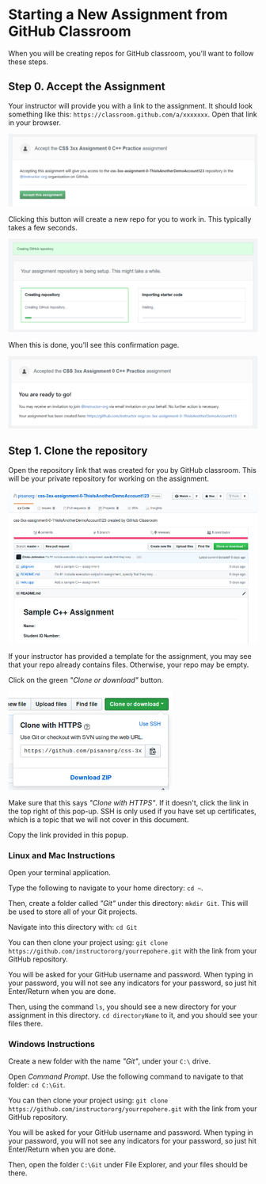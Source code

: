 # Starting a New Assignment from GitHub Classroom

When you will be creating repos for GitHub classroom, you'll want to follow these steps.

## Step 0. Accept the Assignment

Your instructor will provide you with a link to the assignment. It should look
something like this: `https://classroom.github.com/a/xxxxxxx`. Open that link
in your browser.

![accept the assignment](img/authorize-github-classroom-3.PNG)

Clicking this button will create a new repo for you to work in.
This typically takes a few seconds.

![clone assignment](img/authorize-github-classroom-4.PNG)

When this is done, you'll see this confirmation page.

![clone confirmation](img/authorize-github-classroom-5.PNG)

## Step 1. Clone the repository

Open the repository link that was created for you by GitHub classroom.
This will be your private repository for working on the assignment.

![new cloned assignment screenshot](img/new-cloned-assignment.png)

If your instructor has provided a template for the assignment, you may see
that your repo already contains files. Otherwise, your repo may be empty.

Click on the green _"Clone or download"_ button.

![clone or download button](img/clone-button.png)

Make sure that this says _"Clone with HTTPS"_. If it doesn't, click the link in the top right of this pop-up.
SSH is only used if you have set up certificates, which is a topic that we will not cover in this document.

Copy the link provided in this popup.

### Linux and Mac Instructions

Open your terminal application.

Type the following to navigate to your home directory: `cd ~`.

Then, create a folder called _"Git"_ under this directory: `mkdir Git`.
This will be used to store all of your Git projects.

Navigate into this directory with: `cd Git`

You can then clone your project using: `git clone https://github.com/instructororg/yourrepohere.git`
with the link from your GitHub repository.

You will be asked for your GitHub username and password. When typing in your password, you will not see
any indicators for your password, so just hit Enter/Return when you are done.

Then, using the command `ls`, you should see a new directory for your assignment in this directory.
`cd directoryName` to it, and you should see your files there.

### Windows Instructions

Create a new folder with the name _"Git"_, under your `C:\` drive.

Open _Command Prompt_. Use the following command to navigate to that folder: `cd C:\Git`.

You can then clone your project using: `git clone https://github.com/instructororg/yourrepohere.git`
with the link from your GitHub repository.

You will be asked for your GitHub username and password. When typing in your password, you will not see
any indicators for your password, so just hit Enter/Return when you are done.

Then, open the folder `C:\Git` under File Explorer, and your files should be there.

